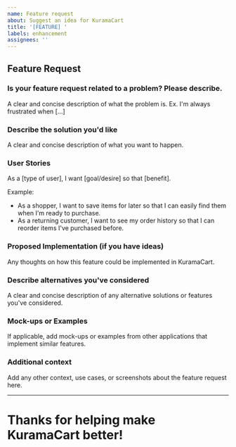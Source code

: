 ```yaml
---
name: Feature request
about: Suggest an idea for KuramaCart
title: '[FEATURE] '
labels: enhancement
assignees: ''
---
```


## Feature Request

### Is your feature request related to a problem? Please describe.
A clear and concise description of what the problem is. Ex. I'm always frustrated when [...]

### Describe the solution you'd like
A clear and concise description of what you want to happen.

### User Stories
As a [type of user], I want [goal/desire] so that [benefit].

Example:
- As a shopper, I want to save items for later so that I can easily find them when I'm ready to purchase.
- As a returning customer, I want to see my order history so that I can reorder items I've purchased before.

### Proposed Implementation (if you have ideas)
Any thoughts on how this feature could be implemented in KuramaCart.

### Describe alternatives you've considered
A clear and concise description of any alternative solutions or features you've considered.

### Mock-ups or Examples
If applicable, add mock-ups or examples from other applications that implement similar features.

### Additional context
Add any other context, use cases, or screenshots about the feature request here.

---

# Thanks for helping make KuramaCart better! 
